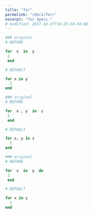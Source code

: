 ```yaml
---
title: "for"
permalink: "/docs/for/"
excerpt: "for Specs."
# modified: 2017-10-27T16:25:30-04:00
---
```

```ruby
### original
# BEFORE

for  x  in  y
 2 
 end

```
```ruby
# DEFAULT

for x in y
  2
end

```
```ruby
### original
# BEFORE

for  x , y  in  z
 2 
 end

```
```ruby
# DEFAULT

for x, y in z
  2
end

```
```ruby
### original
# BEFORE

for  x  in  y  do
 2 
 end

```
```ruby
# DEFAULT

for x in y
  2
end
```
